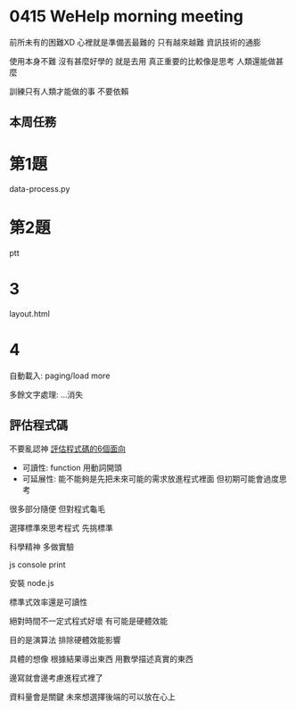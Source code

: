 

# 0415 WeHelp morning meeting

前所未有的困難XD
心裡就是準備丟最難的
只有越來越難
資訊技術的通膨

使用本身不難 沒有甚麼好學的 就是去用
真正重要的比較像是思考
人類還能做甚麼

訓練只有人類才能做的事
不要依賴

## 本周任務
# 第1題
data-process.py
# 第2題
ptt
# 3
layout.html
# 4
自動載入: paging/load more

多餘文字處理: ...消失

## 評估程式碼
不要亂認神
[評估程式碼的6個面向](https://wehelp.tw/topic/5109880666980352)
- 可讀性: function 用動詞開頭
- 可延展性: 能不能夠是先把未來可能的需求放進程式裡面 但初期可能會過度思考


很多部分隨便 但對程式龜毛

選擇標準來思考程式 先挑標準

科學精神 多做實驗



js console print

安裝 node.js



標準式效率還是可讀性



絕對時間不一定式程式好壞
有可能是硬體效能

目的是演算法
排除硬體效能影響


具體的想像
根據結果導出東西
用數學描述真實的東西

邊寫就會邊考慮進程式裡了


資料量會是關鍵 未來想選擇後端的可以放在心上




